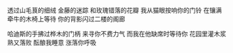 透过山毛茛的细绒
金藤的迷踪
和玫瑰错落的花瓣
我从猫眼按响你的门铃
在镶满牵牛的木椅上等待
你的背影闪过二楼的阁廊

哈迪斯的手拂过桦木的门柄
来寻你不费力气
而我在他缺席时等待你
花园里灌木浆熟又落败
酝酿我睡意
涨落你呼吸
